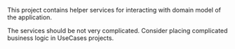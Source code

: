 This project contains helper services for interacting with domain model of the application.

The services should be not very complicated. Consider placing complicated business logic in UseCases projects.
